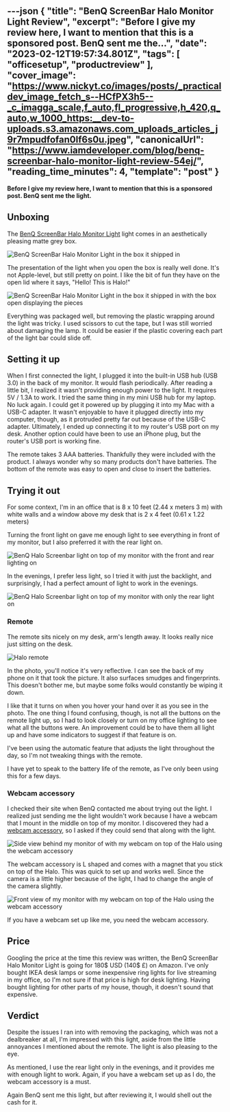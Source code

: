 ---json
{
  "title": "BenQ ScreenBar Halo Monitor Light Review",
  "excerpt": "Before I give my review here, I want to mention that this is a sponsored post. BenQ sent me the...",
  "date": "2023-02-12T19:57:34.801Z",
  "tags": [
    "officesetup",
    "productreview"
  ],
  "cover_image": "https://www.nickyt.co/images/posts/_practicaldev_image_fetch_s--HCfPX3h5--_c_imagga_scale,f_auto,fl_progressive,h_420,q_auto,w_1000_https:__dev-to-uploads.s3.amazonaws.com_uploads_articles_j9r7mpudfofan0lf6s0u.jpeg",
  "canonicalUrl": "https://www.iamdeveloper.com/blog/benq-screenbar-halo-monitor-light-review-54ej/",
  "reading_time_minutes": 4,
  "template": "post"
}
---

**Before I give my review here, I want to mention that this is a sponsored post. BenQ sent me the light.**

## Unboxing

The [BenQ ScreenBar Halo Monitor Light](https://pse.is/4mt8u9) light comes in an aesthetically pleasing matte grey box. 

![BenQ ScreenBar Halo Monitor Light in the box it shipped in](https://www.nickyt.co/images/posts/_uploads_articles_vgri3vc1mo0gz59l3sk6.jpeg)

The presentation of the light when you open the box is really well done. It's not Apple-level, but still pretty on point. I like the bit of fun they have on the open lid where it says, "Hello! This is Halo!"

![BenQ ScreenBar Halo Monitor Light in the box it shipped in with the box open displaying the pieces](https://www.nickyt.co/images/posts/_uploads_articles_qqk6lh1nc1oz5y16oyun.jpeg)

Everything was packaged well, but removing the plastic wrapping around the light was tricky. I used scissors to cut the tape, but I was still worried about damaging the lamp. It could be easier if the plastic covering each part of the light bar could slide off.

## Setting it up

When I first connected the light, I plugged it into the built-in USB hub (USB 3.0) in the back of my monitor. It would flash periodically. After reading a little bit, I realized it wasn't providing enough power to the light. It requires 5V / 1.3A to work. I tried the same thing in my mini USB hub for my laptop. No luck again. I could get it powered up by plugging it into my Mac with a USB-C adapter. It wasn't enjoyable to have it plugged directly into my computer, though, as it protruded pretty far out because of the USB-C adapter. Ultimately, I ended up connecting it to my router's USB port on my desk. Another option could have been to use an iPhone plug, but the router's USB port is working fine.

The remote takes 3 AAA batteries. Thankfully they were included with the product. I always wonder why so many products don't have batteries. The bottom of the remote was easy to open and close to insert the batteries.

## Trying it out

For some context, I'm in an office that is 8 x 10 feet (2.44 x meters 3 m) with white walls and a window above my desk that is 2 x 4 feet (0.61 x 1.22 meters)

Turning the front light on gave me enough light to see everything in front of my monitor, but I also preferred it with the rear light on.

![BenQ Halo Screenbar light on top of my monitor with the front and rear lighting on](https://www.nickyt.co/images/posts/_uploads_articles_48b9vungz96wetxq3hir.jpeg)

In the evenings, I prefer less light, so I tried it with just the backlight, and surprisingly, I had a perfect amount of light to work in the evenings.

![BenQ Halo Screenbar light on top of my monitor with only the rear light on](https://www.nickyt.co/images/posts/_uploads_articles_7ln0hj1b79n02p1vpwl6.jpeg)

### Remote

The remote sits nicely on my desk, arm's length away. It looks really nice just sitting on the desk.

![Halo remote](https://www.nickyt.co/images/posts/_uploads_articles_6zmh4g0j8qvaogb75cmo.jpeg)

In the photo, you'll notice it's very reflective. I can see the back of my phone on it that took the picture. It also surfaces smudges and fingerprints. This doesn't bother me, but maybe some folks would constantly be wiping it down.

I like that it turns on when you hover your hand over it as you see in the photo. The one thing I found confusing, though, is not all the buttons on the remote light up, so I had to look closely or turn on my office lighting to see what all the buttons were. An improvement could be to have them all light up and have some indicators to suggest if that feature is on.

I've been using the automatic feature that adjusts the light throughout the day, so I'm not tweaking things with the remote.

I have yet to speak to the battery life of the remote, as I've only been using this for a few days.

### Webcam accessory

I checked their site when BenQ contacted me about trying out the light. I realized just sending me the light wouldn't work because I have a webcam that I mount in the middle on top of my monitor. I discovered they had a [webcam accessory](https://www.benq.com/en-us/lighting/accessory/webcam-accessory.html), so I asked if they could send that along with the light.

![Side view behind my monitor of with my webcam on top of the Halo using the webcam accessory](https://www.nickyt.co/images/posts/_uploads_articles_klowfvnbqkgp6g3ajq5i.jpeg)

The webcam accessory is L shaped and comes with a magnet that you stick on top of the Halo. This was quick to set up and works well. Since the camera is a little higher because of the light, I had to change the angle of the camera slightly.


![Front view of my monitor with my webcam on top of the Halo using the webcam accessory](https://www.nickyt.co/images/posts/_uploads_articles_322p308tf6svh9kcn3po.jpeg)

If you have a webcam set up like me, you need the webcam accessory.

## Price

Googling the price at the time this review was written, the BenQ ScreenBar Halo Monitor Light is going for 180$ USD (140$ £) on Amazon. I've only bought IKEA desk lamps or some inexpensive ring lights for live streaming in my office, so I'm not sure if that price is high for desk lighting. Having bought lighting for other parts of my house, though, it doesn't sound that expensive.

## Verdict

Despite the issues I ran into with removing the packaging, which was not a dealbreaker at all, I'm impressed with this light, aside from the little annoyances I mentioned about the remote. The light is also pleasing to the eye.

As mentioned, I use the rear light only in the evenings, and it provides me with enough light to work. Again, if you have a webcam set up as I do, the webcam accessory is a must.

Again BenQ sent me this light, but after reviewing it, I would shell out the cash for it.
